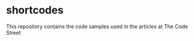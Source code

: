 shortcodes
==========

This repository contains the code samples used in the articles at  The Code Street 
